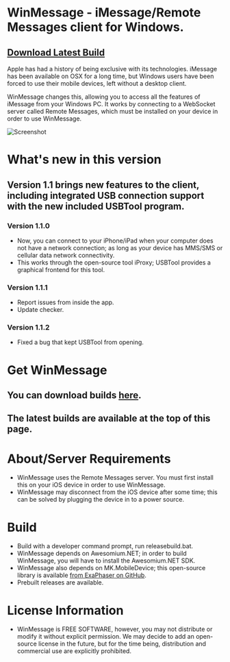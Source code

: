 # WinMessage - iMessage/Remote Messages client for Windows.
<h2><a href="https://github.com/0xFireball/WinMessage/releases/download/v1.1.2/WinMessageSetup.exe" class="btn">Download Latest Build</a></h2>

Apple has had a history of being exclusive with its technologies.
iMessage has been available on OSX for a long time, but Windows users
have been forced to use their mobile devices, left without a desktop client.

WinMessage changes this, allowing you to access all the features of
iMessage from your Windows PC. It works by connecting to a WebSocket
server called Remote Messages, which must be installed on your device
in order to use WinMessage.

![Screenshot](https://raw.githubusercontent.com/0xFireball/WinMessage/master/screenshot.PNG)

# What's new in this version
## Version 1.1 brings new features to the client, including integrated USB connection support with the new included USBTool program.
### Version 1.1.0
- Now, you can connect to your iPhone/iPad when your computer does not have a network connection;
as long as your device has MMS/SMS or cellular data network connectivity.
- This works through the open-source tool iProxy; USBTool provides a graphical frontend for this tool.

### Version 1.1.1
- Report issues from inside the app.
- Update checker.

### Version 1.1.2
- Fixed a bug that kept USBTool from opening.



# Get WinMessage
## You can download builds [here](https://github.com/0xFireball/WinMessage/releases/).
## The latest builds are available at the top of this page.

# About/Server Requirements
- WinMessage uses the Remote Messages server.
You must first install this on your iOS device in order to use
WinMessage.
- WinMessage may disconnect from the iOS device after some time;
this can be solved by plugging the device in to a power source. 

# Build
 - Build with a developer command prompt, run releasebuild.bat.
 - WinMessage depends on Awesomium.NET; in order to build WinMessage,
 you will have to install the Awesomium.NET SDK.
 - WinMessage also depends on MK.MobileDevice; this open-source library
  is available <a href="https://github.com/exaphaser/MK.MobileDevice">from ExaPhaser on GitHub</a>.
 - Prebuilt releases are available.  
 
 
 # License Information
 - WinMessage is FREE SOFTWARE, however, you may not distribute or modify
 it without explicit permission. We may decide to add an open-source
 license in the future, but for the time being, distribution and
 commercial use are explicitly prohibited. 
